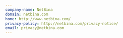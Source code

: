 ```yaml
---
company-name: NetBina
domain: netbina.com
home: http://www.netbina.com/
privacy-policy: http://netbina.com/privacy-notice/
email: privacy@netbina.com
---
```




